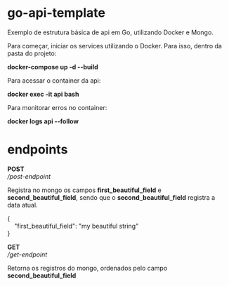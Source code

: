 # go-api-template
Exemplo de estrutura básica de api em Go, utilizando Docker e Mongo.

Para começar, iniciar os services utilizando o Docker. Para isso, dentro da pasta do projeto:

<b>docker-compose up -d --build</b>

Para acessar o container da api:

<b>docker exec -it api bash</b>

Para monitorar erros no container:

<b>docker logs api --follow</b>

# endpoints

<b>POST</b> <br>
<i>/post-endpoint</i><br>

Registra no mongo os campos <b>first_beautiful_field</b> e <b>second_beautiful_field</b>, sendo que o <b>second_beautiful_field</b> registra a data atual. <br>

  { <br>
    &nbsp;&nbsp;&nbsp;&nbsp;"first_beautiful_field": "my beautiful string" <br>
  } <br>


<b>GET</b> <br>
<i>/get-endpoint</i>

Retorna os registros do mongo, ordenados pelo campo <b>second_beautiful_field</b>
